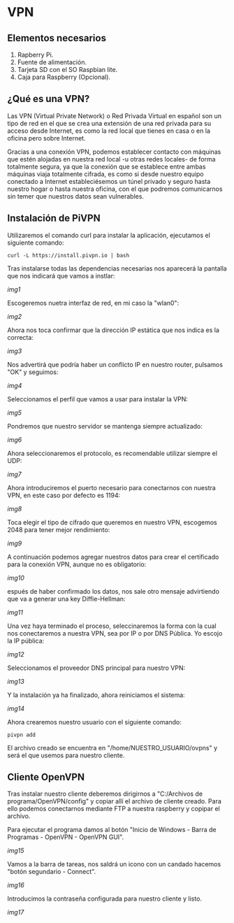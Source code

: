 # VPN

## Elementos necesarios
1. Rapberry Pi.
2. Fuente de alimentación.
3. Tarjeta SD con el SO Raspbian lite.
4. Caja para Raspberry (Opcional).

## ¿Qué es una VPN?
Las VPN (Virtual Private Network) o Red Privada Virtual en español son un tipo de red en el que se crea una extensión de una red privada para su acceso desde Internet, es como la red local que tienes en casa o en la oficina pero sobre Internet.

Gracias a una conexión VPN, podemos establecer contacto con máquinas que estén alojadas en nuestra red local -u otras redes locales- de forma totalmente segura, ya que la conexión que se establece entre ambas máquinas viaja totalmente cifrada, es como si desde nuestro equipo conectado a Internet estableciésemos un túnel privado y seguro hasta nuestro hogar o hasta nuestra oficina, con el que podremos comunicarnos sin temer que nuestros datos sean vulnerables.

## Instalación de PiVPN
Utilizaremos el comando curl para instalar la aplicación, ejecutamos el siguiente comando:
```
curl -L https://install.pivpn.io | bash
```
Tras instalarse todas las dependencias necesarias nos aparecerá la pantalla que nos indicará que vamos a instlar:

*img1*

Escogeremos nuetra interfaz de red, en mi caso la "wlan0":

*img2*

Ahora nos toca confirmar que la dirección IP estática que nos indica es la correcta:

*img3*

Nos advertirá que podría haber un conflicto IP en nuestro router, pulsamos "OK" y seguimos:

*img4*

Seleccionamos el perfil que vamos a usar para instalar la VPN:

*img5*

Pondremos que nuestro servidor se mantenga siempre actualizado:

*img6*

Ahora seleccionaremos el protocolo, es recomendable utilizar siempre el UDP:

*img7*

Ahora introduciremos el puerto necesario para conectarnos con nuestra VPN, en este caso por defecto es 1194:

*img8*

Toca elegir el tipo de cifrado que queremos en nuestro VPN, escogemos 2048 para tener mejor rendimiento:

*img9*

A continuación podemos agregar nuestros datos para crear el certificado para la conexión VPN, aunque no es obligatorio:

*img10*

espués de haber confirmado los datos, nos sale otro mensaje advirtiendo que va a generar una key Diffie-Hellman:

*img11*

Una vez haya terminado el proceso, seleccinaremos la forma con la cual nos conectaremos a nuestra VPN, sea por IP o por DNS Pública. Yo escojo la IP pública:

*img12*

Seleccionamos el proveedor DNS principal para nuestro VPN:

*img13*

Y la instalación ya ha finalizado, ahora reiniciamos el sistema:

*img14*

Ahora crearemos nuestro usuario con el siguiente comando:
```
pivpn add
```

El archivo creado se encuentra en "/home/NUESTRO_USUARIO/ovpns" y será el que usemos para nuestro cliente.

## Cliente OpenVPN
Tras instalar nuestro cliente deberemos dirigirnos a "C:/Archivos de programa/OpenVPN/config" y copiar allí el archivo de cliente creado. Para ello podemos conectarnos mediante FTP a nuestra raspberry y copipar el archivo.

Para ejecutar el programa damos al botón "Inicio de Windows - Barra de Programas - OpenVPN - OpenVPN GUI".

*img15*

Vamos a la barra de tareas, nos saldrá un icono con un candado hacemos "botón segundario - Connect".

*img16*

Introducimos la contraseña configurada para nuestro cliente y listo.

*img17*